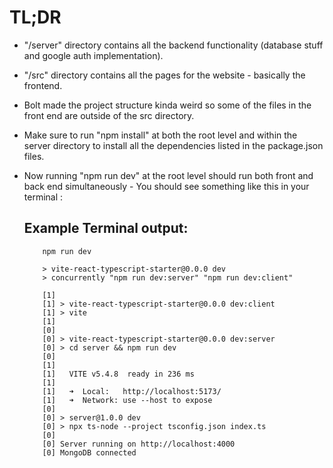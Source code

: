 # TL;DR
* "/server" directory contains all the backend functionality (database stuff and google auth implementation).
* "/src" directory contains all the pages for the website - basically the frontend.
* Bolt made the project structure kinda weird so some of the files in the front end are outside of the src directory.
* Make sure to run "npm install" at both the root level and within the server directory to install all the dependencies listed in the package.json files.
* Now running "npm run dev" at the root level should run both front and back end simultaneously - You should see something like this in your terminal :

  ## Example Terminal output:
          npm run dev                                                       
          
          > vite-react-typescript-starter@0.0.0 dev
          > concurrently "npm run dev:server" "npm run dev:client"
          
          [1] 
          [1] > vite-react-typescript-starter@0.0.0 dev:client
          [1] > vite
          [1] 
          [0] 
          [0] > vite-react-typescript-starter@0.0.0 dev:server
          [0] > cd server && npm run dev
          [0]
          [1] 
          [1]   VITE v5.4.8  ready in 236 ms
          [1]
          [1]   ➜  Local:   http://localhost:5173/
          [1]   ➜  Network: use --host to expose
          [0] 
          [0] > server@1.0.0 dev
          [0] > npx ts-node --project tsconfig.json index.ts
          [0]
          [0] Server running on http://localhost:4000
          [0] MongoDB connected

